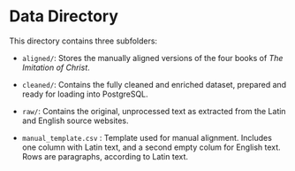 # Data Directory

This directory contains three subfolders:

- `aligned/`: Stores the manually aligned versions of the four books of *The Imitation of Christ*. 

- `cleaned/`: Contains the fully cleaned and enriched dataset, prepared and ready for loading into PostgreSQL.

- `raw/`: Contains the original, unprocessed text as extracted from the Latin and English source websites.

- `manual_template.csv` : Template used for manual alignment. Includes one column with Latin text, and a second empty colum for English text. Rows are paragraphs, according to Latin text.